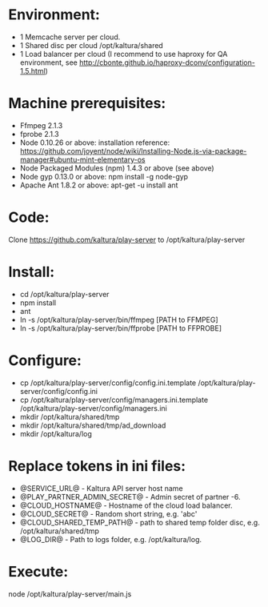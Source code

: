 Environment:
=======================
 - 1 Memcache server per cloud.
 - 1 Shared disc per cloud /opt/kaltura/shared
 - 1 Load balancer per cloud (I recommend to use haproxy for QA environment, see http://cbonte.github.io/haproxy-dconv/configuration-1.5.html)

Machine prerequisites:
=======================
- Ffmpeg 2.1.3
- fprobe 2.1.3
- Node 0.10.26 or above: installation reference: https://github.com/joyent/node/wiki/Installing-Node.js-via-package-manager#ubuntu-mint-elementary-os
- Node Packaged Modules (npm) 1.4.3 or above (see above)
- Node gyp 0.13.0 or above: npm install -g node-gyp
- Apache Ant 1.8.2 or above: apt-get -u install ant

Code:
=======================
Clone https://github.com/kaltura/play-server to /opt/kaltura/play-server

Install:
=======================
 - cd /opt/kaltura/play-server
 - npm install
 - ant 
 - ln -s /opt/kaltura/play-server/bin/ffmpeg [PATH to FFMPEG]
 - ln -s /opt/kaltura/play-server/bin/ffprobe [PATH to FFPROBE]

Configure:
=======================
- cp /opt/kaltura/play-server/config/config.ini.template /opt/kaltura/play-server/config/config.ini
- cp /opt/kaltura/play-server/config/managers.ini.template /opt/kaltura/play-server/config/managers.ini
- mkdir /opt/kaltura/shared/tmp
- mkdir /opt/kaltura/shared/tmp/ad_download
- mkdir /opt/kaltura/log

Replace tokens in ini files:
=======================
- @SERVICE_URL@ - Kaltura API server host name
- @PLAY_PARTNER_ADMIN_SECRET@ - Admin secret of partner -6.
- @CLOUD_HOSTNAME@ - Hostname of the cloud load balancer.
- @CLOUD_SECRET@ - Random short string, e.g. 'abc'
- @CLOUD_SHARED_TEMP_PATH@ - path to shared temp folder disc, e.g. /opt/kaltura/shared/tmp
- @LOG_DIR@ - Path to logs folder, e.g. /opt/kaltura/log.

Execute:
=======================
node /opt/kaltura/play-server/main.js

